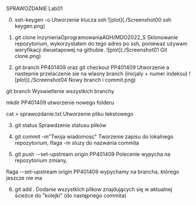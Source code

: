 SPRAWOZDANIE Lab01

0. ssh-keygen -o
Utworzenie klucza ssh
![plot](./Screenshot00 ssh keygen.png)

1. git clone InzynieriaOprogramowaniaAGH/MDO2022_S
Sklonowanie repozytorium, wykorzystałam do tego adres po ssh, ponieważ używam weryfikacji dwuetapowej na githubie.
![plot](./Screenshot01 Git clone.png)

2. git branch PP401409 oraz git checkout PP401409 
Utworzenie a nastepnie przelaczenie sie na wlasny branch (inicjaly + numer indeksu)
![plot](./Screenshot04 Nowy branch i commit.png)

git branch
Wyswietlenie wszystkich branchy

mkdir PP401409 
utworzenie nowego folderu

cat > sprawozdanie.txt
Utworzenie pliku tekstowego

3. git status
Sprawdzenie statusu plików

4. git commit -m"Twoja wiadomosc"
Tworzenie zapisu do lokalnego repozytorium, flaga -m sluzy do nazwania commita

5. git push --set-upstream origin PP401409
Polecenie wypycha na repozytorium zmiany,

flaga --set-upstream origin PP401409 
wypychamy na brancha, którego jeszcze nie ma

6. git add . 
Dodanie wszystkich plikow znajdujących się w aktualnej ścieżce do "kolejki" (do następnego commita) 
